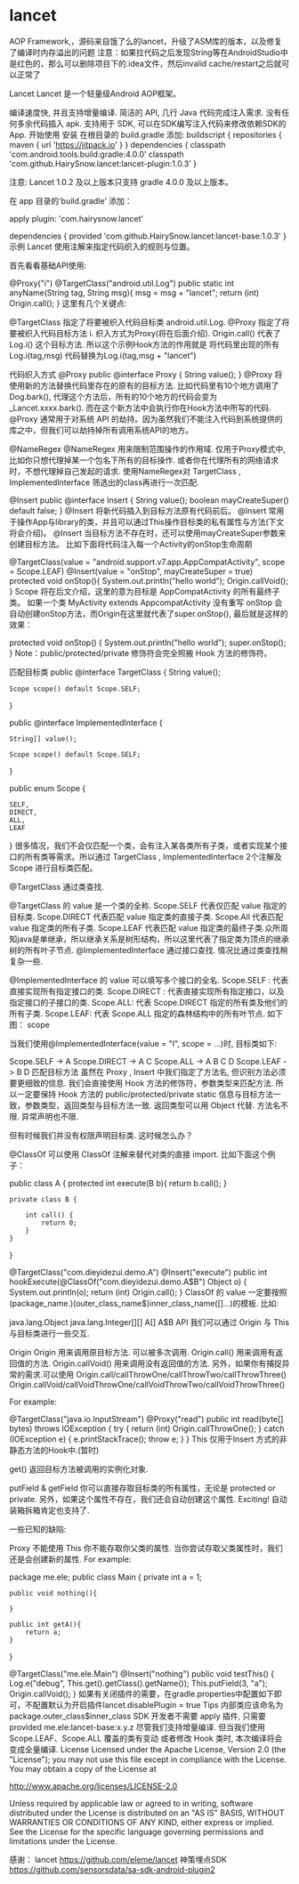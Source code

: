 # lancet
AOP Framework,，源码来自饿了么的lancet，升级了ASM库的版本，以及修复了编译时内存溢出的问题
注意：如果拉代码之后发现String等在AndroidStudio中是红色的，那么可以删除项目下的.idea文件，然后invalid cache/restart之后就可以正常了

Lancet
Lancet 是一个轻量级Android AOP框架。

编译速度快, 并且支持增量编译.
简洁的 API, 几行 Java 代码完成注入需求.
没有任何多余代码插入 apk.
支持用于 SDK, 可以在SDK编写注入代码来修改依赖SDK的App.
开始使用
安装
在根目录的 build.gradle 添加:
buildscript {
repositories {
maven { url 'https://jitpack.io' }
}
dependencies {
classpath 'com.android.tools.build:gradle:4.0.0'
classpath 'com.github.HairySnow.lancet:lancet-plugin:1.0.3'
}

注意: Lancet 1.0.2 及以上版本只支持 gradle 4.0.0 及以上版本。

在 app 目录的'build.gradle' 添加：

apply plugin: 'com.hairysnow.lancet'

dependencies {
provided 'com.github.HairySnow.lancet:lancet-base:1.0.3'
}
示例
Lancet 使用注解来指定代码织入的规则与位置。

首先看看基础API使用:

@Proxy("i")
@TargetClass("android.util.Log")
public static int anyName(String tag, String msg){
msg = msg + "lancet";
return (int) Origin.call();
}
这里有几个关键点:

@TargetClass 指定了将要被织入代码目标类 android.util.Log.
@Proxy 指定了将要被织入代码目标方法 i.
织入方式为Proxy(将在后面介绍).
Origin.call() 代表了 Log.i() 这个目标方法.
所以这个示例Hook方法的作用就是 将代码里出现的所有 Log.i(tag,msg) 代码替换为Log.i(tag,msg + "lancet")

代码织入方式
@Proxy
public @interface Proxy {
String value();
}
@Proxy 将使用新的方法替换代码里存在的原有的目标方法.
比如代码里有10个地方调用了 Dog.bark(), 代理这个方法后，所有的10个地方的代码会变为_Lancet.xxxx.bark(). 而在这个新方法中会执行你在Hook方法中所写的代码.
@Proxy 通常用于对系统 API 的劫持。因为虽然我们不能注入代码到系统提供的库之中，但我们可以劫持掉所有调用系统API的地方。

@NameRegex
@NameRegex 用来限制范围操作的作用域. 仅用于Proxy模式中, 比如你只想代理掉某一个包名下所有的目标操作. 或者你在代理所有的网络请求时，不想代理掉自己发起的请求. 使用NameRegex对 TargetClass , ImplementedInterface 筛选出的class再进行一次匹配.

@Insert
public @interface Insert {
String value();
boolean mayCreateSuper() default false;
}
@Insert 将新代码插入到目标方法原有代码前后。
@Insert 常用于操作App与library的类，并且可以通过This操作目标类的私有属性与方法(下文将会介绍)。
@Insert 当目标方法不存在时，还可以使用mayCreateSuper参数来创建目标方法。
比如下面将代码注入每一个Activity的onStop生命周期

@TargetClass(value = "android.support.v7.app.AppCompatActivity", scope = Scope.LEAF)
@Insert(value = "onStop", mayCreateSuper = true)
protected void onStop(){
System.out.println("hello world");
Origin.callVoid();
}
Scope 将在后文介绍，这里的意为目标是 AppCompatActivity 的所有最终子类。
如果一个类 MyActivity extends AppcompatActivity 没有重写 onStop 会自动创建onStop方法，而Origin在这里就代表了super.onStop(), 最后就是这样的效果：

protected void onStop() {
System.out.println("hello world");
super.onStop();
}
Note：public/protected/private 修饰符会完全照搬 Hook 方法的修饰符。

匹配目标类
public @interface TargetClass {
String value();

    Scope scope() default Scope.SELF;
}

public @interface ImplementedInterface {

    String[] value();

    Scope scope() default Scope.SELF;
}

public enum Scope {

    SELF,
    DIRECT,
    ALL,
    LEAF
}
很多情况，我们不会仅匹配一个类，会有注入某各类所有子类，或者实现某个接口的所有类等需求。所以通过 TargetClass , ImplementedInterface 2个注解及 Scope 进行目标类匹配。

@TargetClass
通过类查找.

@TargetClass 的 value 是一个类的全称.
Scope.SELF 代表仅匹配 value 指定的目标类.
Scope.DIRECT 代表匹配 value 指定类的直接子类.
Scope.All 代表匹配 value 指定类的所有子类.
Scope.LEAF 代表匹配 value 指定类的最终子类.众所周知java是单继承，所以继承关系是树形结构，所以这里代表了指定类为顶点的继承树的所有叶子节点.
@ImplementedInterface
通过接口查找. 情况比通过类查找稍复杂一些.

@ImplementedInterface 的 value 可以填写多个接口的全名.
Scope.SELF : 代表直接实现所有指定接口的类.
Scope.DIRECT : 代表直接实现所有指定接口，以及指定接口的子接口的类.
Scope.ALL: 代表 Scope.DIRECT 指定的所有类及他们的所有子类.
Scope.LEAF: 代表 Scope.ALL 指定的森林结构中的所有叶节点.
如下图： scope

当我们使用@ImplementedInterface(value = "I", scope = ...)时, 目标类如下:

Scope.SELF -> A
Scope.DIRECT -> A C
Scope.ALL -> A B C D
Scope.LEAF -> B D
匹配目标方法
虽然在 Proxy , Insert 中我们指定了方法名, 但识别方法必须要更细致的信息. 我们会直接使用 Hook 方法的修饰符，参数类型来匹配方法.
所以一定要保持 Hook 方法的 public/protected/private static 信息与目标方法一致，参数类型，返回类型与目标方法一致.
返回类型可以用 Object 代替.
方法名不限. 异常声明也不限.

但有时候我们并没有权限声明目标类. 这时候怎么办？

@ClassOf
可以使用 ClassOf 注解来替代对类的直接 import.
比如下面这个例子：

public class A {
protected int execute(B b){
return b.call();
}

    private class B {

        int call() {
            return 0;
        }
    }
}

@TargetClass("com.dieyidezui.demo.A")
@Insert("execute")
public int hookExecute(@ClassOf("com.dieyidezui.demo.A$B") Object o) {
System.out.println(o);
return (int) Origin.call();
}
ClassOf 的 value 一定要按照 (package_name.)(outer_class_name$)inner_class_name([]...)的模板.
比如:

java.lang.Object
java.lang.Integer[][]
A[]
A$B
API
我们可以通过 Origin 与 This 与目标类进行一些交互.

Origin
Origin 用来调用原目标方法. 可以被多次调用.
Origin.call() 用来调用有返回值的方法.
Origin.callVoid() 用来调用没有返回值的方法.
另外，如果你有捕捉异常的需求.可以使用
Origin.call/callThrowOne/callThrowTwo/callThrowThree() Origin.callVoid/callVoidThrowOne/callVoidThrowTwo/callVoidThrowThree()

For example:

@TargetClass("java.io.InputStream")
@Proxy("read")
public int read(byte[] bytes) throws IOException {
try {
return (int) Origin.<IOException>callThrowOne();
} catch (IOException e) {
e.printStackTrace();
throw e;
}
}
This
仅用于Insert 方式的非静态方法的Hook中.(暂时)

get()
返回目标方法被调用的实例化对象.

putField & getField
你可以直接存取目标类的所有属性，无论是 protected or private.
另外，如果这个属性不存在，我们还会自动创建这个属性. Exciting!
自动装箱拆箱肯定也支持了.

一些已知的缺陷:

Proxy 不能使用 This
你不能存取你父类的属性. 当你尝试存取父类属性时，我们还是会创建新的属性.
For example:

package me.ele;
public class Main {
private int a = 1;

    public void nothing(){

    }

    public int getA(){
        return a;
    }
}

@TargetClass("me.ele.Main")
@Insert("nothing")
public void testThis() {
Log.e("debug", This.get().getClass().getName());
This.putField(3, "a");
Origin.callVoid();
}
如果有关闭插件的需要，在gradle.properties中配置如下即可，不配置默认为开启插件lancet.disablePlugin = true
Tips
内部类应该命名为 package.outer_class$inner_class
SDK 开发者不需要 apply 插件, 只需要 provided me.ele:lancet-base:x.y.z
尽管我们支持增量编译. 但当我们使用 Scope.LEAF、Scope.ALL 覆盖的类有变动 或者修改 Hook 类时, 本次编译将会变成全量编译.
License
Licensed under the Apache License, Version 2.0 (the "License"); you may not use this file except in compliance with the License. You may obtain a copy of the License at

http://www.apache.org/licenses/LICENSE-2.0

Unless required by applicable law or agreed to in writing, software distributed under the License is distributed on an "AS IS" BASIS, WITHOUT WARRANTIES OR CONDITIONS OF ANY KIND, either express or implied. See the License for the specific language governing permissions and limitations under the License.


感谢：
lancet https://github.com/eleme/lancet
神策埋点SDK https://github.com/sensorsdata/sa-sdk-android-plugin2
